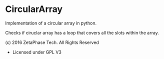 # CircularArray
Implementation of a circular array in python.

Checks if ciruclar array has a loop that covers all the slots within the array.

(c) 2016 ZetaPhase Tech. All Rights Reserved
- Licensed under GPL V3
